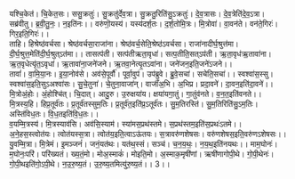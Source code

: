 

  
यश्चि॒केत॑। चि॒केत॒सः। ससु॒क्रतुः॑। सु॒क्रतु॑र्देव॒त्रा। सु॒क्रतु॒रिति॑सु॒ऽक्रतुः॑। दे॒व॒त्रासः। दे॒व॒त्रेति॑दे॒व॒ऽत्रा। सब्र॑वीतु। ब्र॒वी॒तु॒नः॒। न॒इति॑नः।। वरु॑णॊ॒यस्य॑। यस्य॑दर्श॒तः। द॒र्श॒तोमि॒त्रः। मि॒त्रोवा॑। वा॒वन॑ते। वन॑ते॒गिरः॑। गिर॒इति॒गिरः॑।।  
ताहि। हिश्रेष्ठ॑वर्चसा। श्रेष्ठ॑वर्चसा॒राजा॑ना। श्रेष्ठ॑वर्च॒सेति॒श्रेष्ठ॑ऽवर्चसा। राजा॑नादीर्घ॒श्रुत्त॑मा। दी॒र्घ॒श्रुत्त॒मेति॑दी॒र्घ॒श्रुत्ऽत॑मा।। तासत्प॑ती। सत्प॑तीऋता॒वृधा॑। सत्प॒तीति॒सत्ऽप॑ती। ऋ॒ता॒वृध॑ऋ॒तावा॑ना। ऋ॒त॒वृधेत्यृ॑त॒ऽवृधा॑। ऋ॒तावा॑ना॒जने॑जने। ऋ॒तवा॒नेत्यृ॒तऽवा॑ना। जने॑जन॒इति॒जने॑ऽजने।।  
तावां॑। वा॒मि॒या॒नः। इ॒या॒नोव॑से। अव॑से॒पूर्वौ॑। पूर्वा॒वुप॑। उप॑ब्रुवे। ब्रु॒वे॒सचा॑। सचेति॒सचा॑।। स्वश्वा॑स॒स्सु। स्वश्वा॑स॒इति॒सुऽअश्वा॑सः। सु॒चे॒तुना॑। चे॒तुना॒वाजा॑न्। वाजाँ॑अ॒भि। अ॒भिप्र। प्रदा॒वने॑। दा॒वन॒इति॑दा॒वने॑।।  
मि॒त्रोअं॒होः। अं॒होश्चि॑त्। चि॒दात्। आदु॒रु। उ॒रुक्षया॑य। क्षया॑यगा॒तुं। गा॒तुंव॑नते। व॒न॒त॒इति॑वनते।। मि॒त्रस्य॒हि। हिप्र॒तूर्व॑तः। प्र॒तूर्व॑तस्सुम॒तिः। प्र॒तूर्व॑त॒इति॑प्र॒ऽतूर्व॑तः। सु॒म॒तिरस्ति॑। सु॒म॒तिरिति॑सु॒ऽम॒तिः। अस्ति॑विध॒तः। वि॒ध॒तइति॑वि॒ध॒तः।।  
व॒यम्मि॒त्रस्य॑। मि॒त्रस्याव॑सि। अव॑सि॒स्याम॑। स्या॑मस॒प्रथ॑स्तमे। स॒प्रथ॑स्तम॒इति॑स॒प्रथः॑ऽतमे।। अ॒ने॒हस॒स्त्वोत॑यः। त्वोत॑यस्स॒त्रा। त्वोत॑य॒इति॒त्वाऽऊ॑तयः। स॒त्रावरु॑णशेषसः। वरु॑णशेषस॒इति॒वरु॑णऽशेषसः।।  
यु॒वम्मि॒त्रा। मि॒त्रेमं। इ॒मञ्जनं॑। जनं॒यत॑थः। यत॑थ॒स्सं। सञ्च॑। च॒न॒य॒थः॒। न॒य॒थ॒इति॑नयथः।। माम॒घोनः॑। म॒घोनः॒परि॑। परि॑ख्यतं। ख्य॒तं॒मो। मोअ॒स्माकं॑। मोइति॒मो। अ॒स्माक॒मृषी॑णां। ऋषी॑णागोपी॒थे। गो॒पी॒थेनः॑। गो॒पी॒थइति॑गो॒ऽपी॒थे। न॒उ॒रु॒ष्य॒तं। उ॒रु॒ष्य॒तमित्यु॑रु॒ष्य॒तं।। 3।।  
